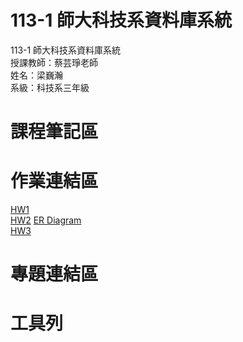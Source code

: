 # 113-1 師大科技系資料庫系統  
113-1 師大科技系資料庫系統  
授課教師：蔡芸琤老師  
姓名：梁巍瀚  
系級：科技系三年級
# 課程筆記區  
# 作業連結區
[HW1](https://www.youtube.com/watch?v=KHBWYuxntek)<br/>
[HW2](https://youtu.be/p8P8QXNqst8)
[ER Diagram](https://github.com/liangweihan/database/blob/main/HW2/diagram-export-2024-10-28-%E4%B8%8A%E5%8D%883_56_27.png)<br/>
[HW3](https://youtu.be/TJqNcDlDAA4)<br/>
# 專題連結區 
# 工具列
